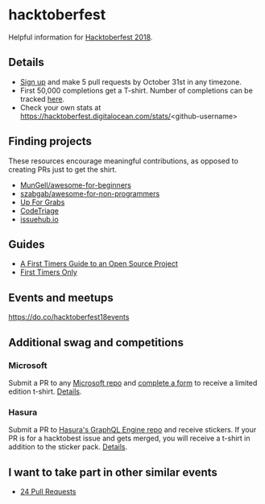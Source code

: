 # hacktoberfest
Helpful information for [Hacktoberfest 2018](https://hacktoberfest.digitalocean.com/).

## Details
* [Sign up](https://hacktoberfest.digitalocean.com/) and make 5 pull requests by October 31st in any timezone.
* First 50,000 completions get a T-shirt. Number of completions can be tracked [here](https://hacktoberfest.digitalocean.com/stats).
* Check your own stats at https://hacktoberfest.digitalocean.com/stats/<github-username\>

## Finding projects
These resources encourage meaningful contributions, as opposed to creating PRs just to get the shirt.
* [MunGell/awesome-for-beginners](https://github.com/mungell/awesome-for-beginners)
* [szabgab/awesome-for-non-programmers](https://github.com/szabgab/awesome-for-non-programmers)
* [Up For Grabs](https://up-for-grabs.net/)
* [CodeTriage](https://www.codetriage.com/)
* [issuehub.io](http://issuehub.io/)

## Guides
* [A First Timers Guide to an Open Source Project](https://auth0.com/blog/a-first-timers-guide-to-an-open-source-project/)
* [First Timers Only](https://www.firsttimersonly.com/)

## Events and meetups
https://do.co/hacktoberfest18events

## Additional swag and competitions
### Microsoft
Submit a PR to any [Microsoft repo](https://opensource.microsoft.com/) and [complete a form](https://aka.ms/hacktoberfestshirt) to receive a limited edition t-shirt. [Details](http://aka.ms/hacktoberfest).

### Hasura
Submit a PR to [Hasura's GraphQL Engine repo](https://github.com/hasura/graphql-engine) and receive stickers. If your PR is for a hacktobest issue and gets merged, you will receive a t-shirt in addition to the sticker pack. [Details](https://blog.hasura.io/announcing-hacktoberfest-2018-with-hasura-621045dc9560).

## I want to take part in other similar events
* [24 Pull Requests](https://24pullrequests.com/)
